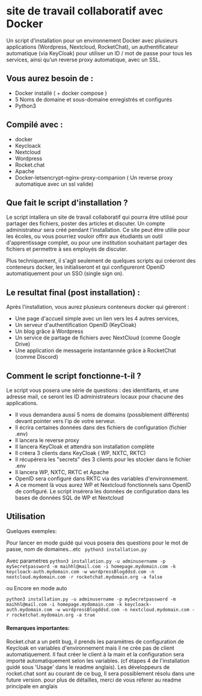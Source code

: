 # site de travail collaboratif avec Docker

Un script d'installation  pour un environnement Docker avec plusieurs applications (Wordpress, Nextcloud, RocketChat), un authentificateur automatique (via KeyCloak) pour
utiliser un ID / mot de passe pour tous les services, ainsi qu'un reverse proxy automatique, avec un SSL.

## Vous aurez besoin de :
- Docker installé (  + docker compose )
- 5 Noms de domaine et sous-domaine enregistrés et configurés
- Python3

## Compilé avec : 
- docker 
- Keycloack
- Nextcloud
- Wordpress 
- Rocket.chat
- Apache 
- Docker-letsencrypt-nginx-proxy-companion ( Un reverse proxy automatique avec un ssl valide)

## Que fait le script d'installation ?

Le script intallera un site de travail collaboratif qui pourra être utilisé pour partager des fichiers, poster des articles et discuter.
Un compte administrateur sera créé pendant l'installation. Ce site peut être utilie pour les écoles, ou vous pourriez vouloir offrir aux étudiants
un outil d'apprentissage complet, ou pour une institution souhaitant partager des fichiers et permettre à ses employés de discuter.


Plus techniquement, il s'agit seulement de quelques scripts qui créeront des conteneurs docker, les initialiseront et qui configureront OpenID
automatiquement pour un SSO (single sign on).

## Le resultat final (post installation) : 
Après l'installation, vous aurez plusieurs conteneurs docker qui géreront :
- Une page d'accueil simple avec un lien vers les 4 autres services,
- Un serveur d'authentification OpenID (KeyCloak)
- Un blog grâce à Wordpress
- Un service de partage de fichiers avec NextCloud (comme Google Drive)
- Une application de messagerie instantannée grâce à RocketChat (comme Discord)

## Comment le script fonctionne-t-il ?
Le script vous posera une série de questions : des identifiants, et une adresse mail, ce seront les ID administrateurs locaux pour chacune des applications.
- Il vous demandera aussi 5 noms de domains (possiblement différents) devant pointer vers l'ip de votre serveur.
- Il écrira certaines données dans des fichiers de configuration (fichier .env)
- Il lancera le reverse proxy
- Il lancera KeyCloak et attendra son installation complète
- Il créera 3 clients dans KeyCloak ( WP, NXTC, RKTC)
- Il récupérera les "secrets" des 3 clients pour les stocker dans le fichier .env
- Il lancera WP, NXTC, RKTC et Apache
- OpenID sera configuré dans RKTC via des variables d'environnement.
- A ce moment là vous aurez WP et Nextcloud fonctionnels sans OpenID de configuré. Le script insérera les données de configuration dans les bases de données SQL de WP et Nextcloud

## Utilisation 

Quelques exemples:

Pour lancer en mode guidé qui vous posera des questions pour le mot de passe, nom de domaines...etc
 ``` python3 installation.py```

Avec parametres
```python3 installation.py -u adminusername -p mySecretpassword -m maihhl@mail.com -i homepage.mydomain.com -k keycloack-auth.mydomain.com -w wordpressBlogddsd.com -n nextcloud.mydomain.com -r rocketchat.mydomain.org -a false```

ou Encore en mode auto

 ```python3 installation.py -u adminusername -p mySecretpassword -m maihhl@mail.com -i homepage.mydomain.com -k keycloack-auth.mydomain.com -w wordpressBlogddsd.com -n nextcloud.mydomain.com -r rocketchat.mydomain.org -a true```

#### Remarques importantes:
Rocket.chat a un petit bug, il prends les paramètres de configuration de Keycloak en variables d'environnement mais il ne crée pas de client automatiquement. Il faut créer le client à la main et la configuration sera importé automatiquement selon les variables. (cf étapes 4 de l'installation guidé sous 'Usage' dans le readme anglais).
Les développeurs de rocket.chat sont au courant de ce bug, Il sera possiblement résolu dans une future version.
pour plus de détailles, merci de vous réferer au readme principale en anglais
